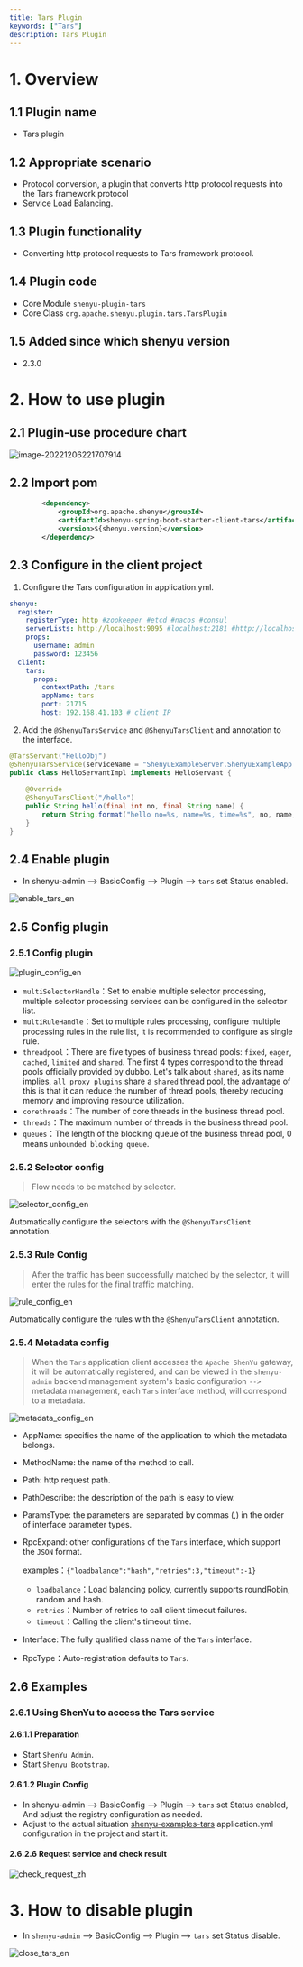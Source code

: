 ```yaml
---
title: Tars Plugin   
keywords: ["Tars"]
description: Tars Plugin
---
```


# 1. Overview

## 1.1 Plugin name

- Tars plugin

## 1.2 Appropriate scenario

- Protocol conversion, a plugin that converts http protocol requests into the Tars framework protocol
- Service Load Balancing.

## 1.3 Plugin functionality

- Converting http protocol requests to Tars framework protocol.

## 1.4 Plugin code

- Core Module `shenyu-plugin-tars`
- Core Class `org.apache.shenyu.plugin.tars.TarsPlugin`

## 1.5 Added since which shenyu version

- 2.3.0

# 2. How to use plugin

## 2.1 Plugin-use procedure chart

![image-20221206221707914](/img/shenyu/plugin/tars/produce_chart_en.png)

## 2.2 Import pom

```xml
        <dependency>
            <groupId>org.apache.shenyu</groupId>
            <artifactId>shenyu-spring-boot-starter-client-tars</artifactId>
            <version>${shenyu.version}</version>
        </dependency>
```

## 2.3 Configure in the client project

1. Configure the Tars configuration in application.yml.

```yaml
shenyu:
  register:
    registerType: http #zookeeper #etcd #nacos #consul
    serverLists: http://localhost:9095 #localhost:2181 #http://localhost:2379 #localhost:8848
    props:
      username: admin
      password: 123456
  client:
    tars:
      props:
        contextPath: /tars
        appName: tars
        port: 21715
        host: 192.168.41.103 # client IP
```

2. Add the `@ShenyuTarsService` and `@ShenyuTarsClient` and  annotation to the interface.

```java
@TarsServant("HelloObj")
@ShenyuTarsService(serviceName = "ShenyuExampleServer.ShenyuExampleApp.HelloObj")
public class HelloServantImpl implements HelloServant {
  
    @Override
    @ShenyuTarsClient("/hello")
    public String hello(final int no, final String name) {
        return String.format("hello no=%s, name=%s, time=%s", no, name, System.currentTimeMillis());
    }
}
```


## 2.4 Enable plugin

- In shenyu-admin --> BasicConfig --> Plugin --> `tars` set Status enabled.

![enable_tars_en](/img/shenyu/plugin/tars/enable_tars_en.png)


## 2.5 Config plugin

### 2.5.1 Config plugin

![plugin_config_en](/img/shenyu/plugin/tars/plugin_config_en.png)

- `multiSelectorHandle`：Set to enable multiple selector processing, multiple selector processing services can be configured in the selector list.
- `multiRuleHandle`：Set to multiple rules processing, configure multiple processing rules in the rule list, it is recommended to configure as single rule.
- `threadpool`：There are five types of business thread pools: `fixed`, `eager`, `cached`, `limited` and `shared`. The first 4 types correspond to the thread pools officially provided by dubbo. Let's talk about `shared`, as its name implies, `all proxy plugins` share a `shared` thread pool, the advantage of this is that it can reduce the number of thread pools, thereby reducing memory and improving resource utilization.
- `corethreads`：The number of core threads in the business thread pool.
- `threads`：The maximum number of threads in the business thread pool.
- `queues`：The length of the blocking queue of the business thread pool, 0 means `unbounded blocking queue`.

### 2.5.2 Selector config

> Flow needs to be matched by selector.

![selector_config_en](/img/shenyu/plugin/tars/selector_config_en.png)

Automatically configure the selectors with the `@ShenyuTarsClient` annotation.

### 2.5.3 Rule Config

> After the traffic has been successfully matched by the selector, it will enter the rules for the final traffic matching.

![rule_config_en](/img/shenyu/plugin/tars/rule_config_en.png)

Automatically configure the rules with the `@ShenyuTarsClient` annotation.

### 2.5.4 Metadata config

> When the `Tars` application client accesses the `Apache ShenYu` gateway, it will be automatically registered, and can be viewed in the `shenyu-admin` backend management system's basic configuration `-->` metadata management, each `Tars` interface method, will correspond to a metadata.

![metadata_config_en](/img/shenyu/plugin/tars/metadata_config_en.png)

- AppName: specifies the name of the application to which the metadata belongs.

- MethodName: the name of the method to call.

- Path: http request path.

- PathDescribe: the description of the path is easy to view.

- ParamsType: the parameters are separated by commas (,) in the order of interface parameter types.

- RpcExpand: other configurations of the `Tars` interface, which support the `JSON` format.

  examples：`{"loadbalance":"hash","retries":3,"timeout":-1}`

  - `loadbalance`：Load balancing policy, currently supports roundRobin, random and hash.
  - `retries`：Number of retries to call client timeout failures.
  - `timeout`：Calling the client's timeout time.

- Interface: The fully qualified class name of the `Tars` interface.

- RpcType：Auto-registration defaults to `Tars`.

## 2.6 Examples

### 2.6.1 Using ShenYu to access the Tars service

#### 2.6.1.1 Preparation

- Start `ShenYu Admin`.
- Start `Shenyu Bootstrap`.

#### 2.6.1.2 Plugin Config

- In shenyu-admin --> BasicConfig --> Plugin --> `tars` set Status enabled, And adjust the registry configuration as needed.
- Adjust to the actual situation [shenyu-examples-tars](https://github.com/apache/shenyu/tree/master/shenyu-examples/shenyu-examples-tars) application.yml configuration in the project and start it.

#### 2.6.2.6 Request service and check result

![check_request_zh](/img/shenyu/plugin/tars/check_request_zh.png)

# 3. How to disable plugin

- In `shenyu-admin` --> BasicConfig --> Plugin --> `tars` set Status disable.

![close_tars_en](/img/shenyu/plugin/tars/close_tars_en.png)
